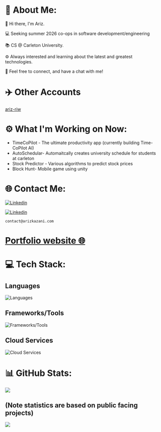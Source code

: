 # 💫 About Me:

👋 Hi there, I'm Ariz.

💻 Seeking summer 2026 co-ops in software development/engineering

📚 CS @ Carleton University.

⚙️ Always interested and learning about the latest and greatest technologies.

🤝 Feel free to connect, and have a chat with me!

# ✈️ Other Accounts

[ariz-riw](https://github.com/ariz-riw)

# ⚙️ What I'm Working on Now:

- TimeCoPilot - The ultimate productivity app (currently building Time-CoPilot AI)
- AutoSchedular- Automaitcally creates university schedule for students at carleton 
- Stock Predictor - Various algorithms to predict stock prices
- Block Hunt- Mobile game using unity

# 🌐 Contact Me:

[![Linkedin](https://skillicons.dev/icons?i=linkedin)](https://linkedin.com/in/arizkazani)

[![Linkedin](https://skillicons.dev/icons?i=gmail)](MAILTO:contact@arizkazani.com)
```
contact@arizkazani.com
```

# [Portfolio website 🌐](https://www.arizkazani.ca/)

# 💻 Tech Stack:

## Languages

![Languages](https://skillicons.dev/icons?i=c,cpp,cs,java,python,html,css,js,ts,php,r,go,)

## Frameworks/Tools

![Frameworks/Tools](https://skillicons.dev/icons?i=next,react,vue,laravel,nodejs,deno,vite,tailwind,sass,unity,bash,linux,pytorch,mysql,sqlite)

## Cloud Services

![Cloud Services](https://skillicons.dev/icons?i=aws,firebase)

# 📊 GitHub Stats:

<!-- ![](https://github-readme-stats.vercel.app/api?username=Ariz-Kazani&theme=vue-dark&hide_border=false&include_all_commits=true&count_private=true)<br/>
<!-- ![](https://github-readme-streak-stats.herokuapp.com/?user=Ariz-Kazani&theme=vue-dark&hide_border=false)<br/><br/> -->

![](https://github-readme-stats.vercel.app/api/top-langs/?username=Ariz-Kazani&theme=vue-dark&hide_border=false&include_all_commits=true&count_private=true&layout=compact)

## (Note statistics are based on public facing projects)

[![](https://visitcount.itsvg.in/api?id=Ariz-Kazani&icon=0&color=3)](https://visitcount.itsvg.in)

